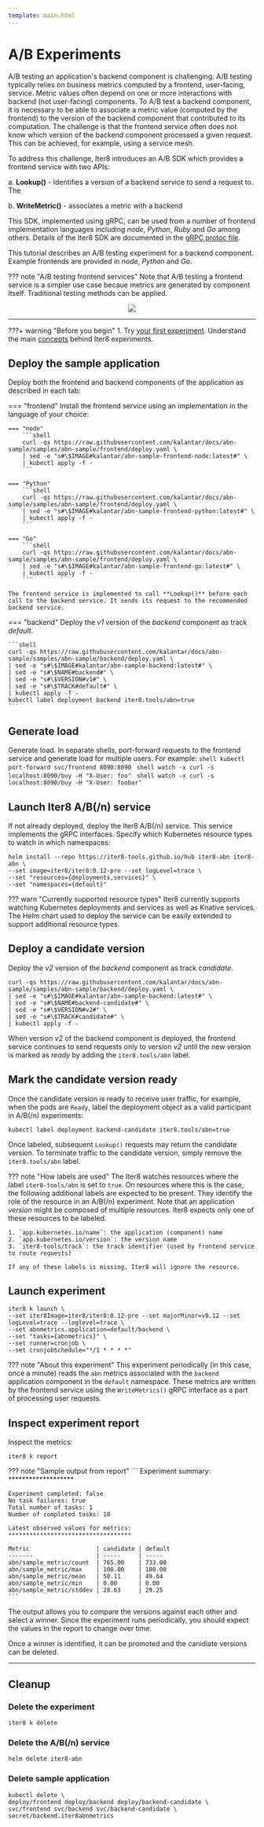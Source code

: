 ```yaml
---
template: main.html
---
```


# A/B Experiments

A/B testing an application's backend component is challenging.
A/B testing typically relies on business metrics computed by a frontend, user-facing, service.
Metric values often depend on one or more interactions with backend (not user-facing) components.
To A/B test a backend component, it is necessary to be able to associate a metric value (computed by the frontend) to the version of the backend component that contributed to its computation.
The challenge is that the frontend service often does not know which version of the backend component processed a given request.
This can be achieved, for example, using a service mesh.

To address this challenge, Iter8 introduces an A/B SDK which provides a frontend service with two APIs:

a. **Lookup()** - Identifies a version of a backend service to send a request to. The 

b. **WriteMetric()** - associates a metric with a backend

This SDK, implemented using gRPC, can be used from a number of frontend implementation languages including *node*, *Python*, *Ruby* and *Go* among others. Details of the Iter8 SDK are documented in the [gRPC protoc file](https://github.com/iter8-tools/iter8/blob/v0.11.16/abn/grpc/abn.proto).

This tutorial describes an A/B testing experiment for a backend component.
Example frontends are provided in *node*, *Python* and *Go*.

??? note "A/B testing frontend services"
    Note that A/B testing a frontend service is a simpler use case becaue metrics are generated by component itself. 
    Traditional testing methods can be applied.

<p align='center'>
<img alt-text="A/B(/n) experiment" src="../images/abn.png" />
</p>

***

???+ warning "Before you begin"
    1. Try [your first experiment](../../getting-started/your-first-experiment.md). Understand the main [concepts](../../getting-started/concepts.md) behind Iter8 experiments.
 
## Deploy the sample application

Deploy both the frontend and backend components of the application as described in each tab:

=== "frontend"
    Install the frontend service using an implementation in the language of your choice:

    === "node"
        ```shell
        curl -qs https://raw.githubusercontent.com/kalantar/docs/abn-sample/samples/abn-sample/frontend/deploy.yaml \
        | sed -e "s#\$IMAGE#kalantar/abn-sample-frontend-node:latest#" \
        | kubectl apply -f -
        ```

    === "Python"
        ```shell
        curl -qs https://raw.githubusercontent.com/kalantar/docs/abn-sample/samples/abn-sample/frontend/deploy.yaml \
        | sed -e "s#\$IMAGE#kalantar/abn-sample-frontend-python:latest#" \
        | kubectl apply -f -
        ```

    === "Go"
        ```shell
        curl -qs https://raw.githubusercontent.com/kalantar/docs/abn-sample/samples/abn-sample/frontend/deploy.yaml \
        | sed -e "s#\$IMAGE#kalantar/abn-sample-frontend-go:latest#" \
        | kubectl apply -f -
        ```
    
    The frontend service is implemented to call **Lookup()** before each call to the backend service. It sends its request to the recommended backend service.

=== "backend"
    Deploy the *v1* version of the *backend* component as track *default*.

    ```shell
    curl -qs https://raw.githubusercontent.com/kalantar/docs/abn-sample/samples/abn-sample/backend/deploy.yaml \
    | sed -e "s#\$IMAGE#kalantar/abn-sample-backend:latest#" \
    | sed -e "s#\$NAME#backend#" \
    | sed -e "s#\$VERSION#v1#" \
    | sed -e "s#\$TRACK#default#" \
    | kubectl apply -f -
    kubectl label deployment backend iter8.tools/abn=true
    ```
 
## Generate load
Generate load. In separate shells, port-forward requests to the frontend service and generate load for multiple users.  For example:
    ```shell
    kubectl port-forward svc/frontend 8090:8090
    ```
    ```shell
    watch -x curl -s localhost:8090/buy -H "X-User: foo"
    ```
    ```shell
    watch -x curl -s localhost:8090/buy -H "X-User: foobar"
    ```

## Launch Iter8 A/B(/n) service

If not already deployed, deploy the Iter8 A/B(/n) service. This service implements the gRPC interfaces. Specify which Kubernetes resource types to watch in which namespaces:

```shell
helm install --repo https://iter8-tools.github.io/hub iter8-abn iter8-abn \
--set image=iter8/iter8:0.12-pre --set logLevel=trace \
--set "resources={deployments,services}" \
--set "namespaces={default}"
```

??? warn "Currently supported resource types"
    Iter8 currently supports watching Kubernetes deployments and services as well as Knative services.
    The Helm chart used to deploy the service can be easily extended to support additional resource types.

## Deploy a candidate version

Deploy the *v2* version of the *backend* component as track *candidate*.

```shell
curl -qs https://raw.githubusercontent.com/kalantar/docs/abn-sample/samples/abn-sample/backend/deploy.yaml \
| sed -e "s#\$IMAGE#kalantar/abn-sample-backend:latest#" \
| sed -e "s#\$NAME#backend-candidate#" \
| sed -e "s#\$VERSION#v2#" \
| sed -e "s#\$TRACK#candidate#" \
| kubectl apply -f -
```

When version *v2* of the backend component is deployed, the frontend service continues to send requests only to version *v2* until the new version is marked as *ready* by adding the `iter8.tools/abn` label.

## Mark the candidate version ready

Once the candidate version is ready to receive user traffic, for example, when the pods are `Ready`, label the deployment object as a valid participant in A/B(/n) experiments:

```shell
kubectl label deployment backend-candidate iter8.tools/abn=true
```

Once labeled, subsequent `Lookup()` requests may return the candidate version. 
To terminate traffic to the candidate version, simply remove the `iter8.tools/abn` label.

??? note "How labels are used"
    The Iter8 watches resources where the label `iter8-tools/abn` is set to `true`. On resources where this is the case, the following additional labels are expected to be present. They identify the role of the resource in an A/B(/n) experiment. Note that an application _version_ might be composed of multiple resources. Iter8 expects only one of these resources to be labeled.

    1. `app.kubernetes.io/name`: the application (component) name
    2. `app.kubernetes.io/version`: the version name
    3. `iter8-tools/track`: the track identifier (used by frontend service to route requests)

    If any of these labels is missing, Iter8 will ignore the resource.

## Launch experiment

```shell
iter8 k launch \
--set iter8Image=iter8/iter8:0.12-pre --set majorMinor=v0.12 --set logLevel=trace --loglevel=trace \
--set abnmetrics.application=default/backend \
--set "tasks={abnmetrics}" \
--set runner=cronjob \
--set cronjobSchedule="*/1 * * * *"
```

??? note "About this experiment"
    This experiment periodically (in this case, once a minute) reads the `abn` metrics associated with the `backend` application component in the `default` namespace. These metrics are written by the frontend service using the `WriteMetrics()` gRPC interface as a part of processing user requests.

## Inspect experiment report

Inspect the metrics:

```shell
iter8 k report
```

??? note "Sample output from report"
    ```
    Experiment summary:
    *******************

    Experiment completed: false
    No task failures: true
    Total number of tasks: 1
    Number of completed tasks: 18

    Latest observed values for metrics:
    ***********************************

    Metric                   | candidate | default
    -------                  | -----     | -----
    abn/sample_metric/count  | 765.00    | 733.00
    abn/sample_metric/max    | 100.00    | 100.00
    abn/sample_metric/mean   | 50.11     | 49.64
    abn/sample_metric/min    | 0.00      | 0.00
    abn/sample_metric/stddev | 28.63     | 29.25
    ```
The output allows you to compare the versions against each other and select a winner. Since the experiment runs periodically, you should expect the values in the report to change over time.

Once a winner is identified, it can be promoted and the canidiate versions can be deleted.

<!--
## Promote the candidate version [to be deleted]

### Update the default version

Redeploy the `backend` deployment using the new image (`v2`) as the `default` track:

```shell
curl -qs https://raw.githubusercontent.com/kalantar/ab-example/main/backend/deploy.yaml \
| sed -e "s#\$NAME#backend#" \
| sed -e "s#\$VERSION#v2#" \
| sed -e "s#\$TRACK#default#" \
| kubectl apply -f -
```

### Remove the candidate version

```shell
kubectl delete deployment backend-candidate
```
-->

***

## Cleanup

### Delete the experiment

```shell
iter8 k delete
```

### Delete the A/B(/n) service

```shell
helm delete iter8-abn
```

### Delete sample application

```shell
kubectl delete \
deploy/frontend deploy/backend deploy/backend-candidate \
svc/frontend svc/backend svc/backend-candidate \
secret/backend.iter8abnmetrics
```
